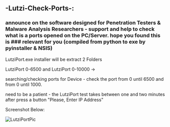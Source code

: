 ## -Lutzi-Check-Ports-:

### announce on the software designed  for Penetration Testers &amp; Malware Analysis Researchers - support and help to check what is a ports opened on the PC/Server. hope you found this is ### relevant for you (compiled from python to exe by pyinstaller &amp; NSIS)


LutziPort.exe installer will be extract 2 Folders 

LutziPort 0-6500 and LutziPort 0-10000 -> 

searching/checking ports for Device - check the port from 0 until 6500 and from 0 until 1000.

need to be a patient - the LutziPort test takes between one and two minutes after press a button "Please, Enter IP Address"

Screenshot Below:


![LutziPortPic](https://user-images.githubusercontent.com/45577616/123691888-6ea49900-d856-11eb-88ec-21167a409f79.png)
